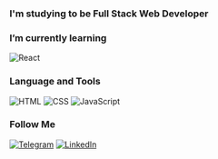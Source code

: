 ### I'm studying to be Full Stack Web Developer


### I’m currently learning
![React](https://img.shields.io/badge/-React-090909?style=for-the-badge&logo=React)

### Language and Tools
![HTML](https://img.shields.io/badge/-HTML-090909?style=for-the-badge&logo=html)
![CSS](https://img.shields.io/badge/-CSS-090909?style=for-the-badge&logo=CSS&logoColor=2862E9)
![JavaScript](https://img.shields.io/badge/-JavaScript-090909?style=for-the-badge&logo=JavaScript)

### Follow Me 
[![Telegram ](https://img.shields.io/badge/-Telegram-090909?style=for-the-badge&logo=Telegram)](https://t.me/sofiagromovaya)
[![LinkedIn ](https://img.shields.io/badge/-LinkedIn-090909?style=for-the-badge&logo=LinkedIn&logoColor=0077B5)](https://www.linkedin.com/in/sofia-gromovaya-245741177/)
<!-- 
Here are some ideas to get you started:

- 🔭 I’m currently working on ...
- 🌱 I’m currently learning ...
- 👯 I’m looking to collaborate on ...
- 🤔 I’m looking for help with ...
- 💬 Ask me about ...
- 📫 How to reach me: ...
- 😄 Pronouns: ...
- ⚡ Fun fact: ...
-->
